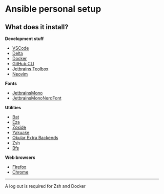 # Ansible personal setup

## What does it install?

**Development stuff**

- [VSCode](https://code.visualstudio.com/)
- [Delta](https://dandavison.github.io/delta/)
- [Docker](https://www.docker.com/)
- [GitHub CLI](https://cli.github.com/)
- [Jetbrains Toolbox](https://www.jetbrains.com/toolbox-app/)
- [Neovim](https://neovim.io/)

**Fonts**

- [JetbrainsMono](https://www.jetbrains.com/lp/mono/)
- [JetbrainsMonoNerdFont](https://www.nerdfonts.com/)

**Utilities**

- [Bat](https://github.com/sharkdp/bat/)
- [Eza](https://eza.rocks/)
- [Zoxide](https://github.com/ajeetdsouza/zoxide/)
- [Yakuake](https://apps.kde.org/yakuake/)
- [Okular Extra Backends](https://packages.debian.org/sid/okular-extra-backends/)
- [Zsh](https://zsh.sourceforge.io/)
- [Bfs](https://github.com/tavianator/bfs/)

**Web browsers**

- [Firefox](https://www.mozilla.org/en-US/firefox/)
- [Chrome](https://www.google.com/chrome/)

---

A log out is required for Zsh and Docker
